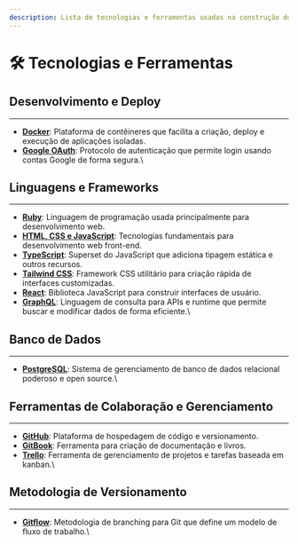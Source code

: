 ```yaml
---
description: Lista de tecnologias e ferramentas usadas na construção do projeto.
---
```


# 🛠️ Tecnologias e Ferramentas

## Desenvolvimento e Deploy

***

* [**Docker**](https://www.docker.com/): Plataforma de contêineres que facilita a criação, deploy e execução de aplicações isoladas.
* [**Google OAuth**](https://developers.google.com/identity/authorization?hl=pt-br): Protocolo de autenticação que permite login usando contas Google de forma segura.\


## Linguagens e Frameworks

***

* [**Ruby**](https://www.ruby-lang.org/pt/): Linguagem de programação usada principalmente para desenvolvimento web.
* [**HTML, CSS e JavaScript**](https://www.w3schools.com/): Tecnologias fundamentais para desenvolvimento web front-end.
* [**TypeScript**](https://www.typescriptlang.org/): Superset do JavaScript que adiciona tipagem estática e outros recursos.
* [**Tailwind CSS**](https://tailwindcss.com/): Framework CSS utilitário para criação rápida de interfaces customizadas.
* [**React**](https://react.dev/): Biblioteca JavaScript para construir interfaces de usuário.
* [**GraphQL**](https://graphql.org/): Linguagem de consulta para APIs e runtime que permite buscar e modificar dados de forma eficiente.\


## Banco de Dados

***

* [**PostgreSQL**](https://www.postgresql.org/): Sistema de gerenciamento de banco de dados relacional poderoso e open source.\


## Ferramentas de Colaboração e Gerenciamento

***

* [**GitHub**](https://github.com/): Plataforma de hospedagem de código e versionamento.
* [**GitBook**](https://www.gitbook.com/): Ferramenta para criação de documentação e livros.
* [**Trello**](https://trello.com/): Ferramenta de gerenciamento de projetos e tarefas baseada em kanban.\


## Metodologia de Versionamento

***

* [**Gitflow**](https://nvie.com/posts/a-successful-git-branching-model/): Metodologia de branching para Git que define um modelo de fluxo de trabalho.\
